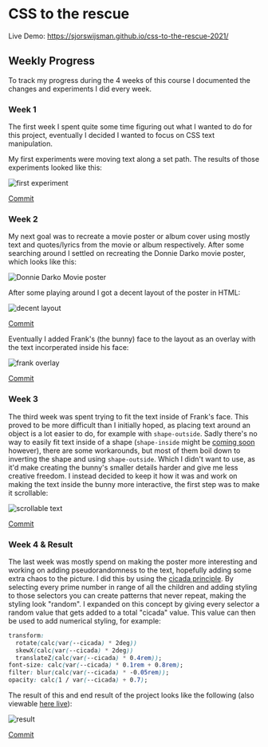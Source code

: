 # CSS to the rescue

Live Demo: https://sjorswijsman.github.io/css-to-the-rescue-2021/

## Weekly Progress
To track my progress during the 4 weeks of this course I documented the changes and experiments I did every week.

### Week 1
The first week I spent quite some time figuring out what I wanted to do for this project, eventually I decided I wanted to focus on CSS text manipulation. 

My first experiments were moving text along a set path. The results of those experiments looked like this:

![first experiment](https://s4.gifyu.com/images/first-experiment.gif)

[Commit](https://github.com/SjorsWijsman/css-to-the-rescue-2021/commit/1ddc337217dd9ebf3bfee13349c618e5dd68ce3b)

### Week 2
My next goal was to recreate a movie poster or album cover using mostly text and quotes/lyrics from the movie or album respectively. After some searching around I settled on recreating the Donnie Darko movie poster, which looks like this:

![Donnie Darko Movie poster](http://media.filmz.ru/photos/full/filmz.ru_f_31514.jpg)

After some playing around I got a decent layout of the poster in HTML:

![decent layout](https://s4.gifyu.com/images/decent-layout.gif)

[Commit](https://github.com/SjorsWijsman/css-to-the-rescue-2021/commit/55ef12eedadf7850add165ac1b405499639aebe5)

Eventually I added Frank's (the bunny) face to the layout as an overlay with the text incorperated inside his face:

![frank overlay](https://s4.gifyu.com/images/frank-overlay.gif)

[Commit](https://github.com/SjorsWijsman/css-to-the-rescue-2021/commit/bae809557592884bf2b38b2ec8654b372296ab00)

### Week 3
The third week was spent trying to fit the text inside of Frank's face. This proved to be more difficult than I initially hoped, as placing text around an object is a lot easier to do, for example with `shape-outside`. Sadly there's no way to easily fit text inside of a shape (`shape-inside` might be [coming soon](https://www.w3.org/TR/css-shapes/#intro) however), there are some workarounds, but most of them boil down to inverting the shape and using `shape-outside`. Which I didn't want to use, as it'd make creating the bunny's smaller details harder and give me less creative freedom. I instead decided to keep it how it was and work on making the text inside the bunny more interactive, the first step was to make it scrollable:

![scrollable text](https://s4.gifyu.com/images/scrollable-text.md.gif)

[Commit](https://github.com/SjorsWijsman/css-to-the-rescue-2021/commit/cbdda5521589bc44fe742c56699cd181daad36be)

### Week 4 & Result
The last week was mostly spend on making the poster more interesting and working on adding pseudorandomness to the text, hopefully adding some extra chaos to the picture. I did this by using the [cicada principle](https://devopedia.org/cicada-principle). By selecting every prime number in range of all the children and adding styling to those selectors you can create patterns that never repeat, making the styling look "random". I expanded on this concept by giving every selector a random value that gets added to a total "cicada" value. This value can then be used to add numerical styling, for example:

```css
transform:
  rotate(calc(var(--cicada) * 2deg))
  skewX(calc(var(--cicada) * 2deg))
  translateZ(calc(var(--cicada) * 0.4rem));
font-size: calc(var(--cicada) * 0.1rem + 0.8rem);
filter: blur(calc(var(--cicada) * -0.05rem));
opacity: calc(1 / var(--cicada) + 0.7);
```

The result of this and end result of the project looks like the following (also viewable [here live](https://sjorswijsman.github.io/css-to-the-rescue-2021/)):

![result](https://s4.gifyu.com/images/resultef120156f7870c45.gif)

[Commit](https://github.com/SjorsWijsman/css-to-the-rescue-2021/commit/887421fd60b0496934114d1cf1d1807a3717e1ff)
